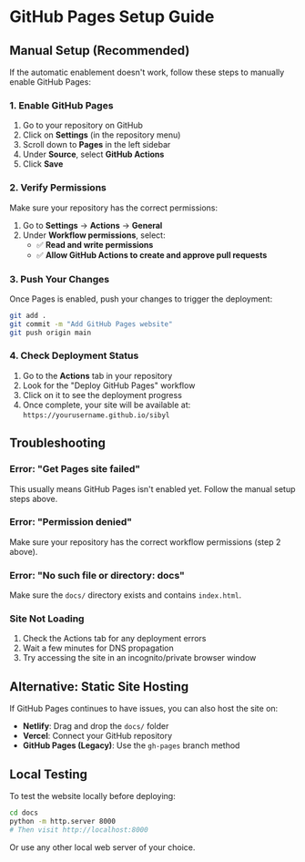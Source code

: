 # GitHub Pages Setup Guide

## Manual Setup (Recommended)

If the automatic enablement doesn't work, follow these steps to manually enable GitHub Pages:

### 1. Enable GitHub Pages

1. Go to your repository on GitHub
2. Click on **Settings** (in the repository menu)
3. Scroll down to **Pages** in the left sidebar
4. Under **Source**, select **GitHub Actions**
5. Click **Save**

### 2. Verify Permissions

Make sure your repository has the correct permissions:

1. Go to **Settings** → **Actions** → **General**
2. Under **Workflow permissions**, select:
   - ✅ **Read and write permissions**
   - ✅ **Allow GitHub Actions to create and approve pull requests**

### 3. Push Your Changes

Once Pages is enabled, push your changes to trigger the deployment:

```bash
git add .
git commit -m "Add GitHub Pages website"
git push origin main
```

### 4. Check Deployment Status

1. Go to the **Actions** tab in your repository
2. Look for the "Deploy GitHub Pages" workflow
3. Click on it to see the deployment progress
4. Once complete, your site will be available at:
   `https://yourusername.github.io/sibyl`

## Troubleshooting

### Error: "Get Pages site failed"

This usually means GitHub Pages isn't enabled yet. Follow the manual setup steps above.

### Error: "Permission denied"

Make sure your repository has the correct workflow permissions (step 2 above).

### Error: "No such file or directory: docs"

Make sure the `docs/` directory exists and contains `index.html`.

### Site Not Loading

1. Check the Actions tab for any deployment errors
2. Wait a few minutes for DNS propagation
3. Try accessing the site in an incognito/private browser window

## Alternative: Static Site Hosting

If GitHub Pages continues to have issues, you can also host the site on:

- **Netlify**: Drag and drop the `docs/` folder
- **Vercel**: Connect your GitHub repository
- **GitHub Pages (Legacy)**: Use the `gh-pages` branch method

## Local Testing

To test the website locally before deploying:

```bash
cd docs
python -m http.server 8000
# Then visit http://localhost:8000
```

Or use any other local web server of your choice.
